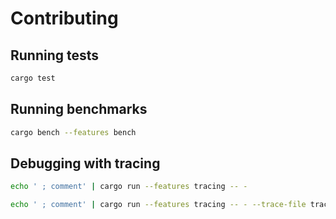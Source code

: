 # Contributing

## Running tests

```sh
cargo test
```

## Running benchmarks

```sh
cargo bench --features bench
```

## Debugging with tracing

```sh
echo ' ; comment' | cargo run --features tracing -- -
```

```sh
echo ' ; comment' | cargo run --features tracing -- - --trace-file trace.log
```
